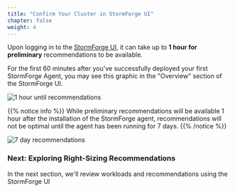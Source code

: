 ```yaml
---
title: "Confirm Your Cluster in StormForge UI" 
chapter: false
weight: 4 
---
```


Upon logging in to the [StormForge UI](https://app.stormforge.io), it can take up to **1 hour for preliminary** recommendations to be available.

For the first 60 minutes after you've successfully deployed your first StormForge Agent, you may see this graphic in the "Overview" section of the StormForge UI.

![1 hour until recommendations](../images/stormforge-welcome.png "1 hour until recommendations")

{{% notice info %}}
While preliminary recommendations will be available 1 hour after the installation of the StormForge agent, recommendations will not be optimal until the agent has been running for 7 days.
{{% /notice %}}

![7 day recommendations](../images/stormforge-7-days.png "7 day recommendations")

### Next: Exploring Right-Sizing Recommendations 
In the next section, we'll review workloads and recommendations using the StormForge UI